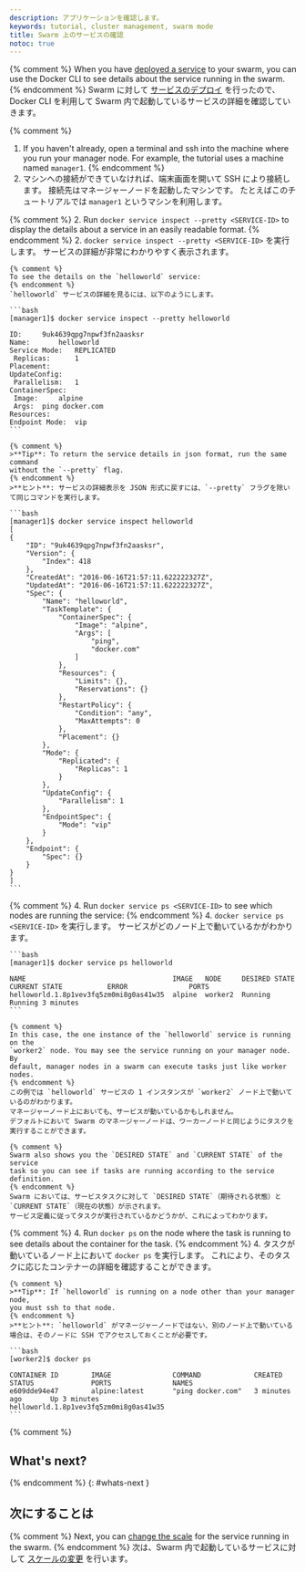 ```yaml
---
description: アプリケーションを確認します。
keywords: tutorial, cluster management, swarm mode
title: Swarm 上のサービスの確認
notoc: true
---
```


{% comment %}
When you have [deployed a service](deploy-service.md) to your swarm, you can use
the Docker CLI to see details about the service running in the swarm.
{% endcomment %}
Swarm に対して [サービスのデプロイ](deploy-service.md) を行ったので、Docker CLI を利用して Swarm 内で起動しているサービスの詳細を確認していきます。

{% comment %}
1.  If you haven't already, open a terminal and ssh into the machine where you
    run your manager node. For example, the tutorial uses a machine named
    `manager1`.
{% endcomment %}
1.  マシンへの接続ができていなければ、端末画面を開いて SSH により接続します。
    接続先はマネージャーノードを起動したマシンです。
    たとえばこのチュートリアルでは `manager1` というマシンを利用します。

{% comment %}
2.  Run `docker service inspect --pretty <SERVICE-ID>` to display the details
    about a service in an easily readable format.
{% endcomment %}
2.  `docker service inspect --pretty <SERVICE-ID>` を実行します。
    サービスの詳細が非常にわかりやすく表示されます。

    {% comment %}
    To see the details on the `helloworld` service:
    {% endcomment %}
    `helloworld` サービスの詳細を見るには、以下のようにします。

    ```bash
    [manager1]$ docker service inspect --pretty helloworld

    ID:		9uk4639qpg7npwf3fn2aasksr
    Name:		helloworld
    Service Mode:	REPLICATED
     Replicas:		1
    Placement:
    UpdateConfig:
     Parallelism:	1
    ContainerSpec:
     Image:		alpine
     Args:	ping docker.com
    Resources:
    Endpoint Mode:  vip
    ```

    {% comment %}
    >**Tip**: To return the service details in json format, run the same command
    without the `--pretty` flag.
    {% endcomment %}
    >**ヒント**: サービスの詳細表示を JSON 形式に戻すには、`--pretty` フラグを除いて同じコマンドを実行します。

    ```bash
    [manager1]$ docker service inspect helloworld
    [
    {
        "ID": "9uk4639qpg7npwf3fn2aasksr",
        "Version": {
            "Index": 418
        },
        "CreatedAt": "2016-06-16T21:57:11.622222327Z",
        "UpdatedAt": "2016-06-16T21:57:11.622222327Z",
        "Spec": {
            "Name": "helloworld",
            "TaskTemplate": {
                "ContainerSpec": {
                    "Image": "alpine",
                    "Args": [
                        "ping",
                        "docker.com"
                    ]
                },
                "Resources": {
                    "Limits": {},
                    "Reservations": {}
                },
                "RestartPolicy": {
                    "Condition": "any",
                    "MaxAttempts": 0
                },
                "Placement": {}
            },
            "Mode": {
                "Replicated": {
                    "Replicas": 1
                }
            },
            "UpdateConfig": {
                "Parallelism": 1
            },
            "EndpointSpec": {
                "Mode": "vip"
            }
        },
        "Endpoint": {
            "Spec": {}
        }
    }
    ]
    ```

{% comment %}
4.  Run `docker service ps <SERVICE-ID>` to see which nodes are running the
    service:
{% endcomment %}
4.  `docker service ps <SERVICE-ID>` を実行します。
    サービスがどのノード上で動いているかがわかります。

    ```bash
    [manager1]$ docker service ps helloworld

    NAME                                    IMAGE   NODE     DESIRED STATE  CURRENT STATE           ERROR               PORTS
    helloworld.1.8p1vev3fq5zm0mi8g0as41w35  alpine  worker2  Running        Running 3 minutes
    ```

    {% comment %}
    In this case, the one instance of the `helloworld` service is running on the
    `worker2` node. You may see the service running on your manager node. By
    default, manager nodes in a swarm can execute tasks just like worker nodes.
    {% endcomment %}
    この例では `helloworld` サービスの 1 インスタンスが `worker2` ノード上で動いているのがわかります。
    マネージャーノード上においても、サービスが動いているかもしれません。
    デフォルトにおいて Swarm のマネージャーノードは、ワーカーノードと同じようにタスクを実行することができます。

    {% comment %}
    Swarm also shows you the `DESIRED STATE` and `CURRENT STATE` of the service
    task so you can see if tasks are running according to the service
    definition.
    {% endcomment %}
    Swarm においては、サービスタスクに対して `DESIRED STATE`（期待される状態）と `CURRENT STATE`（現在の状態）が示されます。
    サービス定義に従ってタスクが実行されているかどうかが、これによってわかります。

{% comment %}
4.  Run `docker ps` on the node where the task is running to see details about
    the container for the task.
{% endcomment %}
4.  タスクが動いているノード上において `docker ps` を実行します。
    これにより、そのタスクに応じたコンテナーの詳細を確認することができます。

    {% comment %}
    >**Tip**: If `helloworld` is running on a node other than your manager node,
    you must ssh to that node.
    {% endcomment %}
    >**ヒント**: `helloworld` がマネージャーノードではない、別のノード上で動いている場合は、そのノードに SSH でアクセスしておくことが必要です。

    ```bash
    [worker2]$ docker ps

    CONTAINER ID        IMAGE               COMMAND             CREATED             STATUS              PORTS               NAMES
    e609dde94e47        alpine:latest       "ping docker.com"   3 minutes ago       Up 3 minutes                            helloworld.1.8p1vev3fq5zm0mi8g0as41w35
    ```

{% comment %}
## What's next?
{% endcomment %}
{: #whats-next }
## 次にすることは

{% comment %}
Next, you can [change the scale](scale-service.md) for the service running in
the swarm.
{% endcomment %}
次は、Swarm 内で起動しているサービスに対して [スケールの変更](scale-service.md) を行います。
